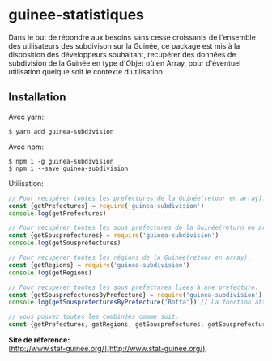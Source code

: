# guinee-statistiques

Dans le but de répondre aux besoins sans cesse croissants de l'ensemble des utilisateurs des subdivison sur la Guinée, ce package est mis à la disposition des développeurs souhaitant, recupérer des données de subdivision de la Guinée en type d'Objet où en Array, pour d'éventuel utilisation quelque soit le contexte d'utilisation.

## Installation

Avec yarn:
```shell
$ yarn add guinea-subdivision
```

Avec npm:
```shell
$ npm i -g guinea-subdivision
$ npm i --save guinea-subdivision
```

Utilisation:
```js
// Pour recupérer toutes les prefectures de la Guinée(retour en array).
const {getPrefectures} = require('guinea-subdivision')
console.log(getPrefectures)

// Pour recupérer toutes les sous prefectures de la Guinée(return en array).
const {getSousprefectures} = require('guinea-subdivision')
console.log(getSousprefectures)

// Pour recuperer toutes les régions de la Guinée(retour en array).
const {getRegions} = require('guinea-subdivision')
console.log(getRegions)

// Pour recuperer toutes les sous prefectures liées à une prefecture.
const {getSousprefecturesByPrefecture} = require('guinea-subdivision')
console.log(getSousprefecturesByPrefecture('Boffa')) // La fonction attend un paramètre(le nom de la prefecture)

// vous pouvez toutes les combinées comme suit.
const {getPrefectures, getRegions, getSousprefectures, getSousprefecturesByPrefecture} = require('guinea-subdivision')
```

**Site de réference:**<br>
[http://www.stat-guinee.org/](http://www.stat-guinee.org/).